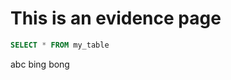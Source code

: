 # This is an evidence page

<LineChart x="x" y="y" data={my_query} />

```sql my_query
SELECT * FROM my_table
```

<Grid />

<Grid cols={2}>
    <BigValue>abc</BigValue>
    <BigValue>
        bing bong
    </BigValue>
</Grid>

